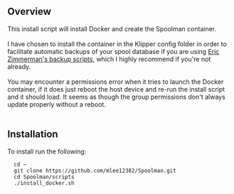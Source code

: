 ## Overview
This install script will install Docker and create the Spoolman container.<br><br>
I have chosen to install the container in the Klipper config folder in order to facilitate automatic backups of your spool database if you are using [Eric Zimmerman's backup scripts](https://docs.vorondesign.com/community/howto/EricZimmerman/BackupConfigToGithub.html), which I highly recommend if you're not already.<br><br>
You may encounter a permissions error when it tries to launch the Docker container, if it does just reboot the host device and re-run the install script and it should load. It seems as though the group permissions don't always update properly without a reboot.<br><br>
## Installation
To install run the following:
```
  cd ~
  git clone https://github.com/mlee12382/Spoolman.git
  cd Spoolman/scripts
  ./install_docker.sh
```
